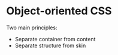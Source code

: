 # Object-oriented CSS

Two main principles: 
- Separate container from content
- Separate structure from skin